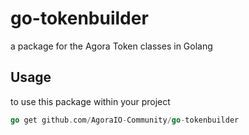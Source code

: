 # go-tokenbuilder
a package for the Agora Token classes in Golang 

## Usage
to use this package within your project 
```go
go get github.com/AgoraIO-Community/go-tokenbuilder
```
